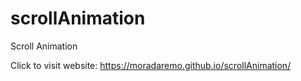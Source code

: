 # scrollAnimation
Scroll Animation

Click to visit website: https://moradaremo.github.io/scrollAnimation/
